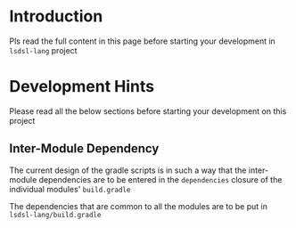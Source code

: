 Introduction
============

Pls read the full content in this page before starting your development
in `lsdsl-lang` project


Development Hints
=================

Please read all the below sections before starting your development on
this project

Inter-Module Dependency
-----------------------

The current design of the gradle scripts is in such a way that the
inter-module dependencies are to be entered in the `dependencies`
closure of the individual modules' `build.gradle`

The dependencies that are common to all the modules are to be put in
`lsdsl-lang/build.gradle`
